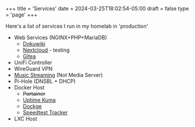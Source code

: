 +++
title = 'Services'
date = 2024-03-25T18:02:54-05:00
draft = false
type = 'page'
+++

Here's a list of services I run in my homelab in 'production'

* Web Services (NGINX+PHP+MariaDB)
  * [Dokuwiki](https://www.dokuwiki.org/)
  * [Nextcloud](https://nextcloud.com/) - testing
  * [Gitea](https://about.gitea.com/)
* UniFi Controller
* WireGuard VPN
* [Music Streaming](/post/music-streaming-server/) (Not Media Server)
* Pi-Hole (DNSBL + DHCP)
* Docker Host
  * ~~Portainer~~
  * [Uptime Kuma](https://uptime.kuma.pet/)
  * [Dockge](https://dockge.kuma.pet/)
  * [Speedtest Tracker](https://docs.speedtest-tracker.dev/)
* LXC Host